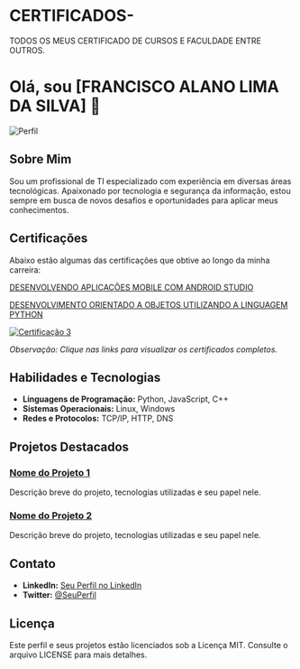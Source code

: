# CERTIFICADOS-
TODOS OS MEUS CERTIFICADO DE CURSOS E FACULDADE ENTRE OUTROS. 

# Olá, sou [FRANCISCO ALANO LIMA DA SILVA] 👋

![Perfil](URL_da_sua_imagem_de_perfil)

## Sobre Mim

Sou um profissional de TI especializado com experiência em diversas áreas tecnológicas. Apaixonado por tecnologia e segurança da informação, estou sempre em busca de novos desafios e oportunidades para aplicar meus conhecimentos.

## Certificações

Abaixo estão algumas das certificações que obtive ao longo da minha carreira:

[DESENVOLVENDO APLICAÇÕES MOBILE COM
ANDROID STUDIO](https://github.com/Aladark/CERTIFICADOS-/blob/main/Certificado.pdf)  

[DESENVOLVIMENTO
 ORIENTADO A OBJETOS UTILIZANDO A LINGUAGEM PYTHON](https://github.com/Aladark/CERTIFICADOS-/blob/main/Escola%20Virtual%20-%20Funda%C3%A7%C3%A3o%20Bradesco%20-%20Orientado%20a%20Obejetos%20Utilizando%20Linguagem%20Python.pdf)  
 
[![Certificação 3](URL_da_imagem_da_certificação_3)](URL_do_certificado_3)

*Observação: Clique nas links para visualizar os certificados completos.*

## Habilidades e Tecnologias

- **Linguagens de Programação:** Python, JavaScript, C++
- **Sistemas Operacionais:** Linux, Windows
- **Redes e Protocolos:** TCP/IP, HTTP, DNS

## Projetos Destacados

### [Nome do Projeto 1](URL_do_projeto_1)

Descrição breve do projeto, tecnologias utilizadas e seu papel nele.

### [Nome do Projeto 2](URL_do_projeto_2)

Descrição breve do projeto, tecnologias utilizadas e seu papel nele.

## Contato

- **LinkedIn:** [Seu Perfil no LinkedIn](URL_do_linkedin)
- **Twitter:** [@SeuPerfil](URL_do_twitter)

## Licença

Este perfil e seus projetos estão licenciados sob a Licença MIT. Consulte o arquivo LICENSE para mais detalhes.

